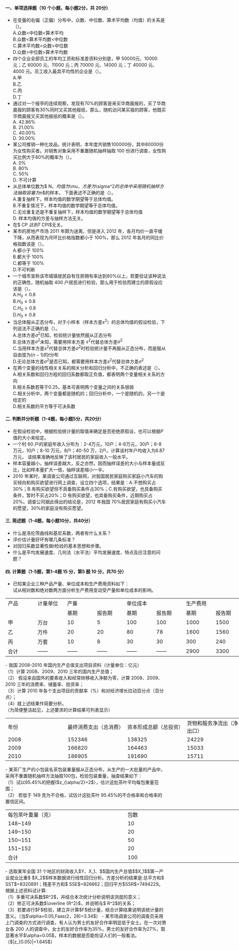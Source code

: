 #### 一、单项选择题（10 个小题，每小题2分，共 20分）


 -  在变量的右偏（正偏）分布中，众数、中位数、算术平均数（均值）的关系是（）。<br />A.众数&lt;中位数&lt;算术平均<br />B.众数&lt;算术平均数&lt;中位数<br />C.算术平均数&gt;众数&gt;中位数<br />D.众数&gt;中位数&gt;算术平均数 
-  四个企业全部员工的年均工资和标准差资料分别是，甲 50000元、10000 元；乙 60000 元、11000 元；丙 70000 元、14000 元；丁 40000 元、4000 元。员工收入最具平均性的企业是（）。<br />A.甲<br />B.乙<br />C.丙<br />D.丁 
-  通过对一个报亭的连续观察，发现有70%的顾客是来买华商晨报的，买了华商晨报的顾客有30%同时又买其他报纸，那么，随机访问某买报的顾客，他既买华商晨报又买其他报纸的概率是（）。<br />A. 42.86%<br />B. 21.00%<br />C. 40.00%<br />D. 30.00% 
-  某公司推销一种化妆品，统计表明，本年度共销售100000份，其中80000份为女性购买者。对销售对象采用不重置随机抽样抽取 100 份进行调查，女性购买比例大于80%的概率为（）。<br />A. 0%<br />B. 80%<br />C. 50%<br />D. 不可计算 
-  从总体单位数为$ N$，均值为$\mu$，方差为$\sigma^2$的总体中采用随机抽样方法抽取容量为$n$的样本， 下面表述不正确的是（）。<br />A.重复抽样下，样本均值的数学期望等于总体均值。<br />B.不重复情况下，样本均值的数学期望等于总体均值。<br />C.无论重复还是不重复抽样下，样本均值的数学期望等于总体均值<br />D. 样本均值的方差与抽样方法无关。 
-  在$ CP $达到 7%的情况下，不考虑其他具体情况，下列说法正确的是（）。<br />A.若城镇职工的货币工资上涨了 10%，那么实际工资才上涨 3%<br />B.若工资不涨，城镇居民的生活水平将下降7.00%<br />C.若工资不涨，城镇居民的生活水平将下降6.54%<br />D.城镇职工的实际工资变动与$ CPI$无关。 
-  某市的房地产市场 2011 年颇为迷离，但是进入 2012 年，各月均价一直平缓下降，从而表现为月环比价格指数都小于 100%，那么 2012 年各月的同比价格指数该是（）。<br />A.都小于 100%<br />B.都大于 100%<br />C.都等于 100%<br />D.不可判断 
-  一个城市宣称该市城镇居民自有住房拥有率达到80%以上，若要验证该种说法的正确性，随机抽取 400 户居民进行检验，那么用于检验而建立的原假设应该是（）。<br />A.$H_0<0.8$<br />B.$H_0\leq 0.8$<br />C.$H_0>0.8$<br />D.$H_0\geq 0.8$ 
-  当总体服从正态分布，对于小样本（样本方差$s^2$）的总体均值的假设检验，下列说法不正确的是（）。<br />A.总体方差$\sigma^2$已知，检验统计量依然服从正态分布<br />B.总体方差$\sigma^2$未知，需要用样本方差 $s^2$代替总体方差$\sigma^2$<br />C.当用样本方差$s^2$代替总体方差$\sigma^2$时检验统计量不再服从正态分布，而是服从自由度为$(n-1)$的$t$分布<br />D.无论总体方差$\sigma^2$是否已知，都需要用样本方差$s^2$代替总体方差$\sigma^2$ 
-  在两个变量的线性相关关系的相关分析和回归分析中，不正确的表述是（）。<br />A.相关系数和回归方程的回归系数都取正负值，都表明两个变量相关关系的方向<br />B.相关系数若等于0.25，基本可表明两个变量之间的关系很弱<br />C.相关分析中，两个变量都是随机的；回归分析中，一个是随机的，另一个是给定的<br />D.相关系数的平方等于可决系数 


 #### 二. 判断并分析题（1-4题，每小题5分，共20分）


 - 在假设检验中，根据检验统计量的取值来确定是否拒绝原假设，也可以根据$P$值的大小来给定。
- 一个村 60 户的家庭年收入分布为：2-4万元，10户；4-6万元，30户；6-8 万元，10户；8-10 万元，8户；40-50 万，2户。计算该村年户均收入为6.87 万元， 该结果准确地反映了该村居民的家庭收入一般水平。
- 样本容量越小，抽样误差越大，反之亦然，因而抽样误差的大小与样本量成反比，比如样本量扩大一倍，抽样误差缩小一半。
- 2010 年某时，某调查公司通过互联网，对我国居民家庭购买家庭小汽车的购买倾向和购买欲望进行网上调查，设立四个选项，结果是：A.不想购买占30%；B.有购买欲望但不具备购买条件占30%；C.有购买欲望，也具备购买条件，暂时不买占20%；D 有购买欲望，也具备购买条件，近期购买占 20%。调查公司据此得出的结论是，2012 年我国 70%居民家庭有购买小汽车的愿望，30%的家庭没有购买愿望。


 #### 三. 简述题（1-4题，每小题10分，共40分）


 - 什么是洛伦茨曲线和基尼系数，两者有什么关系？
- 评价估计量好坏有哪几条标准？
- 对回归系数显著性做$t$检验的基本思想和步骤。
- 什么是平均发展速度、几何法（水平法）平均发展速度、特点及应注意的问题？


 #### 四. 计算题（1-5题，第1-4题 15 分，第5 题 10 分，共70 分）


 -  已知某企业三种产品产量、单位成本和生产费用资料如下： <br />试从相对数和绝对数两方面分析生产费用变动受产量和单位成本的影响。 
<table data-lake-id="ssQdi" id="ssQdi" margin="true" class="lake-table" style="width: 744px"><colgroup><col width="93"><col width="93"><col width="93"><col width="93"><col width="93"><col width="93"><col width="93"><col width="93"></colgroup><tbody><tr data-lake-id="u9c202547" id="u9c202547"><td data-lake-id="u6d511e63" id="u6d511e63">产品
 </td><td data-lake-id="ub1ccd44b" id="ub1ccd44b">计量单位
 </td><td data-lake-id="ua4844f00" id="ua4844f00">产量
 </td><td data-lake-id="u6a128d04" id="u6a128d04"></td><td data-lake-id="u51e1d223" id="u51e1d223">单位成本
 </td><td data-lake-id="uf5cb5447" id="uf5cb5447"></td><td data-lake-id="ufc8313d2" id="ufc8313d2">生产费用
 </td><td data-lake-id="uf62f6835" id="uf62f6835"></td></tr><tr data-lake-id="uc3fe60ac" id="uc3fe60ac"><td data-lake-id="uccf0eded" id="uccf0eded"></td><td data-lake-id="ub4bfc915" id="ub4bfc915"></td><td data-lake-id="uee76b050" id="uee76b050">基期
 </td><td data-lake-id="u63b091b3" id="u63b091b3">报告期
 </td><td data-lake-id="u5d1e77d5" id="u5d1e77d5">基期
 </td><td data-lake-id="u9bcbf0ec" id="u9bcbf0ec">报告期
 </td><td data-lake-id="u9c14455c" id="u9c14455c">基期
 </td><td data-lake-id="ue4badab4" id="ue4badab4">报告期
 </td></tr><tr data-lake-id="u251f1dc7" id="u251f1dc7"><td data-lake-id="u74a7187f" id="u74a7187f">甲
 </td><td data-lake-id="u970b8bfc" id="u970b8bfc">万台
 </td><td data-lake-id="ub74d44be" id="ub74d44be">10
 </td><td data-lake-id="ue784f608" id="ue784f608">5
 </td><td data-lake-id="uc6f36767" id="uc6f36767">100
 </td><td data-lake-id="u2c43480d" id="u2c43480d">100
 </td><td data-lake-id="ucc2b351e" id="ucc2b351e">1000
 </td><td data-lake-id="u7654d36b" id="u7654d36b">1500
 </td></tr><tr data-lake-id="uc97f2db8" id="uc97f2db8"><td data-lake-id="u98d8bffd" id="u98d8bffd">乙
 </td><td data-lake-id="uf0c0a8c7" id="uf0c0a8c7">万件
 </td><td data-lake-id="ua0d098e4" id="ua0d098e4">20
 </td><td data-lake-id="u57e5704c" id="u57e5704c">20
 </td><td data-lake-id="u027ea78e" id="u027ea78e">80
 </td><td data-lake-id="u461afde7" id="u461afde7">78
 </td><td data-lake-id="u85468a52" id="u85468a52">1600
 </td><td data-lake-id="u7620be9f" id="u7620be9f">1560
 </td></tr><tr data-lake-id="u6b8fad7c" id="u6b8fad7c"><td data-lake-id="u0bde2ca0" id="u0bde2ca0">丙
 </td><td data-lake-id="uaa4ca080" id="uaa4ca080">万套
 </td><td data-lake-id="u67570b7e" id="u67570b7e">10
 </td><td data-lake-id="u48157e6a" id="u48157e6a">8
 </td><td data-lake-id="u4a84f295" id="u4a84f295">30
 </td><td data-lake-id="u2358e962" id="u2358e962">30
 </td><td data-lake-id="udef46a07" id="udef46a07">300
 </td><td data-lake-id="u4b099f7a" id="u4b099f7a">240
 </td></tr><tr data-lake-id="ud4b98a51" id="ud4b98a51"><td data-lake-id="u231050f5" id="u231050f5">合计
 </td><td data-lake-id="u1eae8ab1" id="u1eae8ab1">——
 </td><td data-lake-id="ud238f747" id="ud238f747">——
 </td><td data-lake-id="uf8dc4574" id="uf8dc4574">——
 </td><td data-lake-id="ub06e2e03" id="ub06e2e03">——
 </td><td data-lake-id="u18d99fdf" id="u18d99fdf">——
 </td><td data-lake-id="u591c76d8" id="u591c76d8">2900
 </td><td data-lake-id="ua9bc9cf7" id="ua9bc9cf7">3300
 </td></tr></tbody></table>-  我国 2008-2010 年国内生产总值支出项目资料（计量单位：亿元） <br />（1）计算 2008、2009、2010 三年的国内生产总值；<br />（2） 假设来自国外的要素收入和经常转移收入净额为零，计算 2008、2009、2010 三年的消费率、储蓄率、投资率；<br />（3）计算 2010 年各个支出项目的贡献率（%）和对经济增长拉动百分点（百分点）；<br />（4）就上述结果作简要分析。<br />（为简便整洁起见，上述要求的计算结果可列表显示） 
<table data-lake-id="aAhiR" id="aAhiR" margin="true" class="lake-table" style="width: 748px"><colgroup><col width="187"><col width="187"><col width="187"><col width="187"></colgroup><tbody><tr data-lake-id="uf4599280" id="uf4599280"><td data-lake-id="u44894ac3" id="u44894ac3">年份
 </td><td data-lake-id="uf321feb0" id="uf321feb0">最终消费支出（总消费）
 </td><td data-lake-id="ud62793da" id="ud62793da">资本形成总额（总投资）
 </td><td data-lake-id="uf54fb8f4" id="uf54fb8f4">货物和服务净流出（净出口）
 </td></tr><tr data-lake-id="u3ddf54c5" id="u3ddf54c5"><td data-lake-id="uce4a5f07" id="uce4a5f07">2008
 </td><td data-lake-id="u26ef6ad9" id="u26ef6ad9">152346
 </td><td data-lake-id="u49241a9a" id="u49241a9a">138325
 </td><td data-lake-id="uf7a7b308" id="uf7a7b308">24229
 </td></tr><tr data-lake-id="ub36c29fd" id="ub36c29fd"><td data-lake-id="u4496a6fa" id="u4496a6fa">2009
 </td><td data-lake-id="u1d76ebb9" id="u1d76ebb9">166820
 </td><td data-lake-id="u634f78b2" id="u634f78b2">164463
 </td><td data-lake-id="ud96646df" id="ud96646df">15033
 </td></tr><tr data-lake-id="ubd6ccbb3" id="ubd6ccbb3"><td data-lake-id="u30fcf603" id="u30fcf603">2010
 </td><td data-lake-id="u2532f41e" id="u2532f41e">186905
 </td><td data-lake-id="u46474b6b" id="u46474b6b">191690
 </td><td data-lake-id="u80a5414c" id="u80a5414c">15711
 </td></tr></tbody></table>-  某茶厂生产的小包装名茶包装重量服从正态分布，从生产的一大批量的产品中，采用不重置随机抽样方法抽取100包，检验包装重量，抽查结果如下： <br />（1）试以95.45%的把握($z_{\alpha/2}=2$），估计这批茶叶平均每包重量范围；<br />（2） 若低于 149 克为不合格，试估计这批茶叶 95.45%的不合格率和合格率的置信区间。 
<table data-lake-id="SoZN9" id="SoZN9" margin="true" class="lake-table" style="width: 750px"><colgroup><col width="375"><col width="375"></colgroup><tbody><tr data-lake-id="u2eb7cf60" id="u2eb7cf60"><td data-lake-id="u1880cd18" id="u1880cd18">每包茶叶重量（克）
 </td><td data-lake-id="u12b72766" id="u12b72766">包数
 </td></tr><tr data-lake-id="uc75029f6" id="uc75029f6"><td data-lake-id="u810c442f" id="u810c442f">148~149
 </td><td data-lake-id="u70973f4f" id="u70973f4f">10
 </td></tr><tr data-lake-id="u5d46cbcc" id="u5d46cbcc"><td data-lake-id="uae351414" id="uae351414">149~150
 </td><td data-lake-id="u8d813149" id="u8d813149">20
 </td></tr><tr data-lake-id="u23cd1e69" id="u23cd1e69"><td data-lake-id="ud7769fee" id="ud7769fee">150~151
 </td><td data-lake-id="u672a9e5b" id="u672a9e5b">50
 </td></tr><tr data-lake-id="u081fd394" id="u081fd394"><td data-lake-id="u203f4c88" id="u203f4c88">151~152
 </td><td data-lake-id="u729504d3" id="u729504d3">20
 </td></tr><tr data-lake-id="ub462ab28" id="ub462ab28"><td data-lake-id="u16b8c5dd" id="u16b8c5dd">合计
 </td><td data-lake-id="ue9f0769a" id="ue9f0769a">100
 </td></tr></tbody></table>-  选取某年全国 31 个地区的财政收入$Y、X_1、$$国内生产总值$$X_1$$第一产业就业比重$ $X_2$$样本数据进行线性回归分析。方差分析的结果是:总平方和$ SST$=8320891；残差平方和$ SSE$=826662；回归平方$SSR$=7494229。<br />根据上述资料试计算:<br />（1）多重可决系数$R^2$，并结合本次统计分析说明该测度的意义；<br />（2）修正可决系数$\overline {R^2}$，并说明与$ R^2$的关系；<br />（3）若要进行$F$检验，建立并计算$F$统计量，结合计算结果说明该统计量的意义。（当$\alpha=0.05,Faas(2，28)=3.34$） 
-  某市场调查公司的调查员采用上门调查的方式进行调查，有人认为男士的友好合作率明显低于女士。在一次对男女各 200 人的调查中，女士的友好合作率为35%，男士的友好合作率为27%，取显著水平$\alpha=0.05$，样本的数据是否能佐证人们的一般看法。（$|z_{0.05}|=1.645$） 
